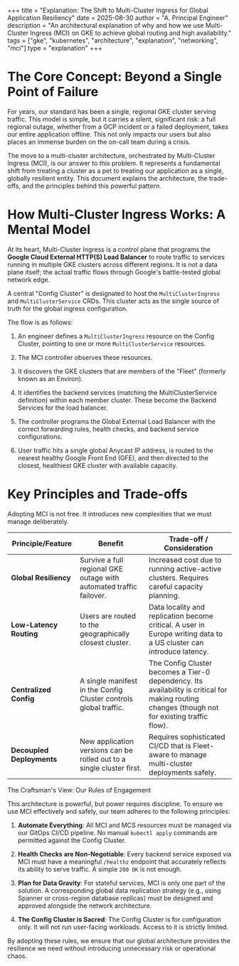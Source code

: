 +++
title = "Explanation: The Shift to Multi-Cluster Ingress for Global Application Resiliency"
date = 2025-08-30
author = "A. Principal Engineer"
description = "An architectural explanation of why and how we use Multi-Cluster Ingress (MCI) on GKE to achieve global routing and high availability."
tags = ["gke", "kubernetes", "architecture", "explanation", "networking", "mci"]
type = "explanation"
+++

# The Core Concept: Beyond a Single Point of Failure
<!-- (Kent Beck's Style) Frame the problem in human terms. We aren't just solving a technical problem; we're protecting our users and our on-call engineers from outages. -->

For years, our standard has been a single, regional GKE cluster serving traffic. This model is simple, but it carries a silent, significant risk: a full regional outage, whether from a GCP incident or a failed deployment, takes our entire application offline. This not only impacts our users but also places an immense burden on the on-call team during a crisis.

The move to a multi-cluster architecture, orchestrated by Multi-Cluster Ingress (MCI), is our answer to this problem. It represents a fundamental shift from treating a cluster as a pet to treating our application as a single, globally resilient entity. This document explains the architecture, the trade-offs, and the principles behind this powerful pattern.

# How Multi-Cluster Ingress Works: A Mental Model
<!-- (Gregor Hohpe's Style) Use a structured, pattern-based explanation with diagrams to create a clear mental model of the system. -->

At its heart, Multi-Cluster Ingress is a control plane that programs the **Google Cloud External HTTP(S) Load Balancer** to route traffic to services running in multiple GKE clusters across different regions. It is not a data plane itself; the actual traffic flows through Google's battle-tested global network edge.

A central "Config Cluster" is designated to host the `MultiClusterIngress` and `MultiClusterService` CRDs. This cluster acts as the single source of truth for the global ingress configuration.

The flow is as follows:

1. An engineer defines a `MultiClusterIngress` resource on the Config Cluster, pointing to one or more `MultiClusterService` resources.

2. The MCI controller observes these resources.

3. It discovers the GKE clusters that are members of the "Fleet" (formerly known as an Environ).

4. It identifies the backend services (matching the MultiClusterService definition) within each member cluster. These become the Backend Services for the load balancer.

5. The controller programs the Global External Load Balancer with the correct forwarding rules, health checks, and backend service configurations.

6. User traffic hits a single global Anycast IP address, is routed to the nearest healthy Google Front End (GFE), and then directed to the closest, healthiest GKE cluster with available capacity.

# Key Principles and Trade-offs
<!-- (Martin Fowler's Style) Be pragmatic. This isn't magic. Discuss the real-world trade-offs and nuances. -->

Adopting MCI is not free. It introduces new complexities that we must manage deliberately.

|Principle/Feature|Benefit|Trade-off / Consideration|
|---|---|---|
|**Global Resiliency**|Survive a full regional GKE outage with automated traffic failover.|Increased cost due to running active-active clusters. Requires careful capacity planning.|
|**Low-Latency Routing**|Users are routed to the geographically closest cluster.|Data locality and replication become critical. A user in Europe writing data to a US cluster can introduce latency.|
|**Centralized Config**|A single manifest in the Config Cluster controls global traffic.|The Config Cluster becomes a Tier-0 dependency. Its availability is critical for making routing changes (though not for existing traffic flow).|
|**Decoupled Deployments**|New application versions can be rolled out to a single cluster first.|Requires sophisticated CI/CD that is Fleet-aware to manage multi-cluster deployments safely.|

The Craftsman's View: Our Rules of Engagement
<!-- (Robert C. Martin's Style) Conclude with a strong, prescriptive set of principles. This isn't just a pattern; it's our standard of professional practice. -->

This architecture is powerful, but power requires discipline. To ensure we use MCI effectively and safely, our team adheres to the following principles:

1. **Automate Everything**: All MCI and MCS resources must be managed via our GitOps CI/CD pipeline. No manual `kubectl apply` commands are permitted against the Config Cluster.

2. **Health Checks are Non-Negotiable**: Every backend service exposed via MCI must have a meaningful `/healthz` endpoint that accurately reflects its ability to serve traffic. A simple `200 OK` is not enough.

3. **Plan for Data Gravity**: For stateful services, MCI is only one part of the solution. A corresponding global data replication strategy (e.g., using Spanner or cross-region database replicas) must be designed and approved alongside the network architecture.

4. **The Config Cluster is Sacred**: The Config Cluster is for configuration only. It will not run user-facing workloads. Access to it is strictly limited.

By adopting these rules, we ensure that our global architecture provides the resilience we need without introducing unnecessary risk or operational chaos.
